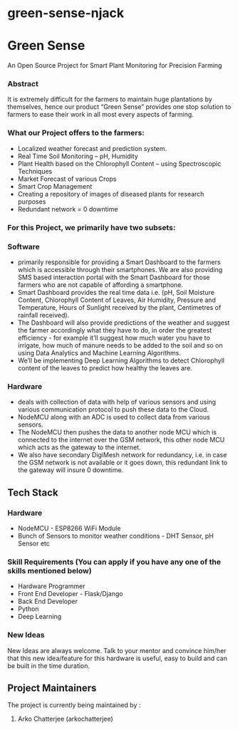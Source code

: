 # green-sense-njack

# Green Sense
An Open Source Project for Smart Plant Monitoring for Precision Farming




### Abstract
It is extremely difficult for the farmers to maintain huge plantations by themselves, hence our product “Green Sense” provides one stop solution to farmers to ease their work in all most every aspects of farming.

### What our Project offers to the farmers:
* Localized weather forecast and prediction system.
* Real Time Soil Monitoring – pH, Humidity
* Plant Health based on the Chlorophyll Content – using Spectroscopic Techniques
* Market Forecast of various Crops
* Smart Crop Management
* Creating a repository of images of diseased plants for research purposes
* Redundant network = 0 downtime

### For this Project, we primarily have two subsets: 

### Software
* primarily responsible for providing a Smart Dashboard to the farmers which is accessible through their smartphones. We are also providing SMS based interaction portal with the Smart Dashboard for those farmers who are not capable of affording a smartphone.
* Smart Dashboard provides the real time data i.e. (pH, Soil Moisture Content, Chlorophyll Content of Leaves, Air Humidity, Pressure and Temperature, Hours of Sunlight received by the plant, Centimetres of rainfall received).
* The Dashboard will also provide predictions of the weather and suggest the farmer accordingly what they have to do, in order the greatest efficiency - for example it’ll suggest how much water you have to irrigate, how much of manure needs to be added to the soil and so on using Data Analytics and Machine Learning Algorithms.
* We’ll be implementing Deep Learning Algorithms to detect Chlorophyll content of the leaves to predict how healthy the leaves are.



### Hardware 
* deals with collection of data with help of various sensors and using various communication protocol to push these data to the Cloud.
* NodeMCU along with an ADC is used to collect data from various sensors.
* The NodeMCU then pushes the data to another node MCU which is connected to the internet over the GSM network, this other node MCU which acts as the gateway to the internet.
* We also have secondary DigiMesh network for redundancy, i.e. in case the GSM network is not available or it goes down, this redundant link to the gateway will insure 0 downtime. 



## Tech Stack
### Hardware
* NodeMCU - ESP8266 WiFi Module
* Bunch of Sensors to monitor weather conditions - DHT Sensor, pH Sensor etc


### Skill Requirements (You can apply if you have any one of the skills mentioned below)

* Hardware Programmer
* Front End Developer - Flask/Django
* Back End Developer
* Python
* Deep Learning




### New Ideas
New Ideas are always welcome. Talk to your mentor and convince him/her that this new idea/feature for this hardware is useful, easy to build and can be built in the time duration. 


## Project Maintainers
The project is currently being maintained by :  
1) Arko Chatterjee (arkochatterjee)


